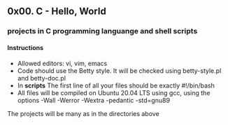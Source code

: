 ## 0x00. C - Hello, World

### projects in C programming languange and shell scripts

#### Instructions

* Allowed editors: vi, vim, emacs
* Code should use the Betty style. It will be checked using betty-style.pl and betty-doc.pl
* In **scripts** The first line of all your files should be exactly #!/bin/bash
* All files will be compiled on Ubuntu 20.04 LTS using gcc, using the options -Wall -Werror -Wextra -pedantic -std=gnu89

The projects will be many as in the directories above

